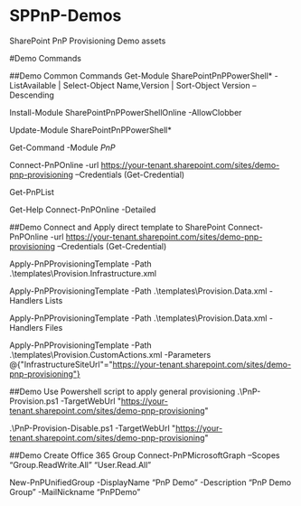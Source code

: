 # SPPnP-Demos

SharePoint PnP Provisioning Demo assets

#Demo Commands

##Demo Common Commands
Get-Module SharePointPnPPowerShell* -ListAvailable | Select-Object Name,Version | Sort-Object Version –Descending

Install-Module SharePointPnPPowerShellOnline -AllowClobber

Update-Module SharePointPnPPowerShell*

Get-Command -Module *PnP*

Connect-PnPOnline -url https://your-tenant.sharepoint.com/sites/demo-pnp-provisioning –Credentials (Get-Credential)

Get-PnPList

Get-Help Connect-PnPOnline -Detailed


##Demo Connect and Apply direct template to SharePoint
Connect-PnPOnline -url https://your-tenant.sharepoint.com/sites/demo-pnp-provisioning –Credentials (Get-Credential)

Apply-PnPProvisioningTemplate -Path .\templates\Provision.Infrastructure.xml

Apply-PnPProvisioningTemplate -Path .\templates\Provision.Data.xml -Handlers Lists

Apply-PnPProvisioningTemplate -Path .\templates\Provision.Data.xml -Handlers Files

Apply-PnPProvisioningTemplate -Path .\templates\Provision.CustomActions.xml -Parameters @{"InfrastructureSiteUrl"="https://your-tenant.sharepoint.com/sites/demo-pnp-provisioning"}


##Demo Use Powershell script to apply general provisioning
.\PnP-Provision.ps1 -TargetWebUrl "https://your-tenant.sharepoint.com/sites/demo-pnp-provisioning" 

.\PnP-Provision-Disable.ps1 -TargetWebUrl "https://your-tenant.sharepoint.com/sites/demo-pnp-provisioning" 


##Demo Create Office 365 Group
Connect-PnPMicrosoftGraph –Scopes “Group.ReadWrite.All” “User.Read.All”

New-PnPUnifiedGroup -DisplayName “PnP Demo” -Description “PnP Demo Group” -MailNickname “PnPDemo”